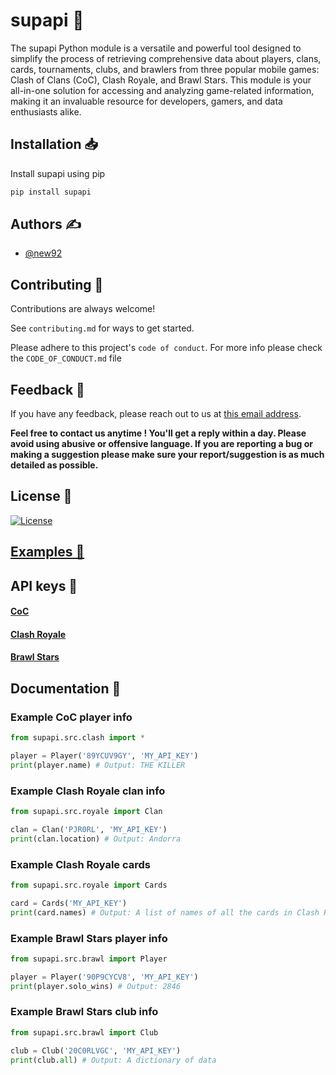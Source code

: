 # supapi 🚀

The supapi Python module is a versatile and powerful tool designed to simplify the process of retrieving comprehensive data about players, clans, cards, tournaments, clubs, and brawlers from three popular mobile games: Clash of Clans (CoC), Clash Royale, and Brawl Stars. This module is your all-in-one solution for accessing and analyzing game-related information, making it an invaluable resource for developers, gamers, and data enthusiasts alike.

## Installation 📥

Install supapi using pip

```bash
pip install supapi
```

## Authors ✍️

- [@new92](https://www.github.com/new92)

## Contributing 🤝

Contributions are always welcome!

See `contributing.md` for ways to get started.

Please adhere to this project's `code of conduct`. For more info please check the `CODE_OF_CONDUCT.md` file

## Feedback 💭

If you have any feedback, please reach out to us at <a href="mailto:new92github@gmail.com">this email address</a>.

**Feel free to contact us anytime ! You'll get a reply within a day. Please avoid using abusive or offensive language.
If you are reporting a bug or making a suggestion please make sure your report/suggestion is as much detailed as possible.**

## License 📜

[![License](https://img.shields.io/github/license/new92/netwix?style=for-the-badge)](https://github.com/new92/netwix/blob/main/LICENSE.md)

## <a href="https://github.com/new92/supapi/tree/main/supapi/examples">Examples 🚩</a>

## API keys 🔑

#### <a href="https://developer.clashofclans.com/#/login">CoC</a>

#### <a href="https://developer.clashroyale.com/#/login">Clash Royale</a>

#### <a href="https://developer.brawlstars.com/#/login">Brawl Stars</a>

## Documentation 📄

### Example CoC player info

```python
from supapi.src.clash import *

player = Player('89YCUV9GY', 'MY_API_KEY')
print(player.name) # Output: THE KILLER
```

### Example Clash Royale clan info

```python
from supapi.src.royale import Clan

clan = Clan('PJR0RL', 'MY_API_KEY')
print(clan.location) # Output: Andorra
```

### Example Clash Royale cards

```python
from supapi.src.royale import Cards

card = Cards('MY_API_KEY')
print(card.names) # Output: A list of names of all the cards in Clash Royale
```

### Example Brawl Stars player info

```python
from supapi.src.brawl import Player

player = Player('90P9CYCV8', 'MY_API_KEY')
print(player.solo_wins) # Output: 2846
```

### Example Brawl Stars club info

```python
from supapi.src.brawl import Club

club = Club('20C0RLVGC', 'MY_API_KEY')
print(club.all) # Output: A dictionary of data
```